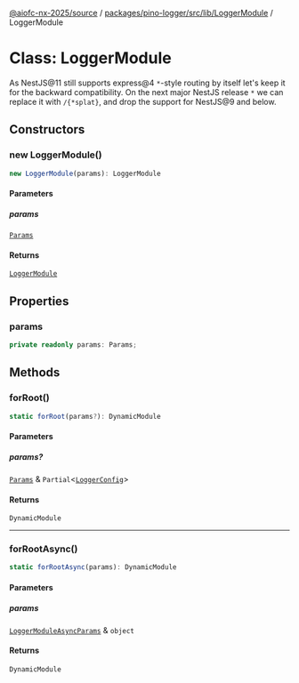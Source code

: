 [@aiofc-nx-2025/source](../../../../../../index.md) / [packages/pino-logger/src/lib/LoggerModule](../index.md) / LoggerModule

# Class: LoggerModule

As NestJS@11 still supports express@4 `*`-style routing by itself let's keep
it for the backward compatibility. On the next major NestJS release `*` we
can replace it with `/{*splat}`, and drop the support for NestJS@9 and below.

## Constructors

### new LoggerModule()

```ts
new LoggerModule(params): LoggerModule
```

#### Parameters

##### params

[`Params`](../../params/interfaces/Params.md)

#### Returns

[`LoggerModule`](LoggerModule.md)

## Properties

### params

```ts
private readonly params: Params;
```

## Methods

### forRoot()

```ts
static forRoot(params?): DynamicModule
```

#### Parameters

##### params?

[`Params`](../../params/interfaces/Params.md) & `Partial`\<[`LoggerConfig`](../../interfaces/logger.config/interfaces/LoggerConfig.md)\>

#### Returns

`DynamicModule`

***

### forRootAsync()

```ts
static forRootAsync(params): DynamicModule
```

#### Parameters

##### params

[`LoggerModuleAsyncParams`](../../params/interfaces/LoggerModuleAsyncParams.md) & `object`

#### Returns

`DynamicModule`
